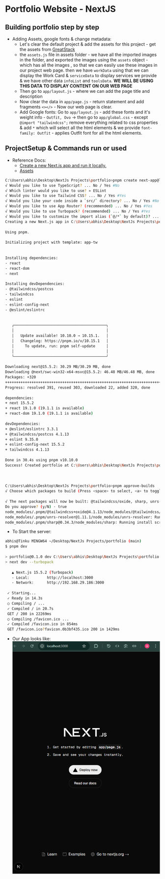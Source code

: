 # Portfolio Website - NextJS

## Building portfolio step by step

- Adding Assets, google fonts & change metadata:
  - Let's clear the default project & add the assets for this project - get the assets from [GreatStack](https://greatstack.dev/assets/next-js-portfolio-website)
  - the `assets.js` file in assets folder - we have all the imported images in the folder, and exported the images using the `assets` object - which has all the images , so that we can easily use these images in our project web page. then we have `workData` using that we can display the Work Card & `serviceData` to display services we provide & we have other data `infoList` and `toolsData`. **WE WILL BE USING THIS DATA TO DISPLAY CONTENT ON OUR WEB PAGE**
  - Then go to `app/layout.js` - where we can add the page title and description
  - Now clear the data in `app/page.js` - return statement and add fragments `<></>` - Now our web page is clear.
  - Add Google fonts: Go to `app/layout.js` - add these fonts and it's weight info - `Outfit, Ovo` -> then go to `app/global.css` - except `@import "tailwindcss";` remove everything related to css properties & add `*` which will select all the html elements & we provide `font-family: Outfit` - applies Outfit font for all the html elements.

## ProjectSetup & Commands run or used

- Reference Docs:
  - [Create a new Next.js app and run it locally.](https://nextjs.org/docs/app/getting-started/installation)
  - [Assets](https://greatstack.dev/assets/next-js-portfolio-website)

```bash
C:\Users\abhis\Desktop\NextJs Projects\portfolio>pnpm create next-app@latest .
√ Would you like to use TypeScript? ... No / Yes #No
√ Which linter would you like to use? » ESLint
√ Would you like to use Tailwind CSS? ... No / Yes #Yes
√ Would you like your code inside a `src/` directory? ... No / Yes #No
√ Would you like to use App Router? (recommended) ... No / Yes #Yes
√ Would you like to use Turbopack? (recommended) ... No / Yes #Yes
√ Would you like to customize the import alias (`@/*` by default)? ... No / Yes #No
Creating a new Next.js app in C:\Users\abhis\Desktop\NextJs Projects\portfolio.

Using pnpm.

Initializing project with template: app-tw


Installing dependencies:
- react
- react-dom
- next

Installing devDependencies:
- @tailwindcss/postcss
- tailwindcss
- eslint
- eslint-config-next
- @eslint/eslintrc


   ╭──────────────────────────────────────────╮
   │                                          │
   │   Update available! 10.10.0 → 10.15.1.   │
   │   Changelog: https://pnpm.io/v/10.15.1   │
   │     To update, run: pnpm self-update     │
   │                                          │
   ╰──────────────────────────────────────────╯

Downloading next@15.5.2: 30.29 MB/30.29 MB, done
Downloading @next/swc-win32-x64-msvc@15.5.2: 46.48 MB/46.48 MB, done
Packages: +320
++++++++++++++++++++++++++++++++++++++++++++++++++++++++++++++++++++++++++++++++++++++++++++++++++++++++++++++++++++++
Progress: resolved 391, reused 303, downloaded 22, added 320, done

dependencies:
+ next 15.5.2
+ react 19.1.0 (19.1.1 is available)
+ react-dom 19.1.0 (19.1.1 is available)

devDependencies:
+ @eslint/eslintrc 3.3.1
+ @tailwindcss/postcss 4.1.13
+ eslint 9.35.0
+ eslint-config-next 15.5.2
+ tailwindcss 4.1.13

Done in 30.4s using pnpm v10.10.0
Success! Created portfolio at C:\Users\abhis\Desktop\NextJs Projects\portfolio



C:\Users\abhis\Desktop\NextJs Projects\portfolio>pnpm approve-builds
√ Choose which packages to build (Press <space> to select, <a> to toggle all, <i> to invert selection) · @tailwindcss/oxide, sharp, unrs-resolver

√ The next packages will now be built: @tailwindcss/oxide, sharp, unrs-resolver.
Do you approve? (y/N) · true
node_modules/.pnpm/@tailwindcss+oxide@4.1.13/node_modules/@tailwindcss/oxide: Running postinstall script, done in 443ms
node_modules/.pnpm/unrs-resolver@1.11.1/node_modules/unrs-resolver: Running postinstall script, done in 271ms
node_modules/.pnpm/sharp@0.34.3/node_modules/sharp: Running install script, done in 307ms
```

- To Start the server:

```bash
abhis@Tinku MINGW64 ~/Desktop/NextJs Projects/portfolio (main)
$ pnpm dev

> portfolio@0.1.0 dev C:\Users\abhis\Desktop\NextJs Projects\portfolio
> next dev --turbopack

   ▲ Next.js 15.5.2 (Turbopack)
   - Local:        http://localhost:3000
   - Network:      http://192.168.29.186:3000

 ✓ Starting...
 ✓ Ready in 14.3s
 ○ Compiling / ...
 ✓ Compiled / in 20.7s
 GET / 200 in 22269ms
 ○ Compiling /favicon.ico ...
 ✓ Compiled /favicon.ico in 854ms
 GET /favicon.ico?favicon.0b3bf435.ico 200 in 1429ms
```

- Our App looks like:
  ![alt text](images/image.png)
